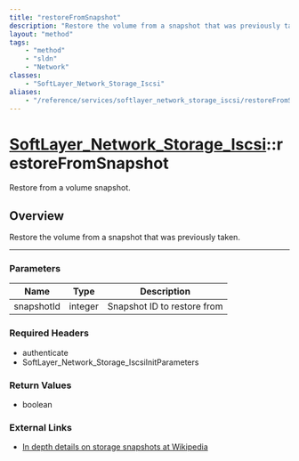 ```yaml
---
title: "restoreFromSnapshot"
description: "Restore the volume from a snapshot that was previously taken."
layout: "method"
tags:
    - "method"
    - "sldn"
    - "Network"
classes:
    - "SoftLayer_Network_Storage_Iscsi"
aliases:
    - "/reference/services/softlayer_network_storage_iscsi/restoreFromSnapshot"
---
```

# [SoftLayer_Network_Storage_Iscsi](/reference/services/SoftLayer_Network_Storage_Iscsi)::restoreFromSnapshot


Restore from a volume snapshot.


## Overview 
Restore the volume from a snapshot that was previously taken. 

-----

### Parameters 
|Name | Type | Description |
| --- | --- | --- |
|snapshotId| integer| Snapshot ID to restore from|


### Required Headers
* authenticate
* SoftLayer_Network_Storage_IscsiInitParameters


### Return Values
* boolean

### External Links


* [In depth details on storage snapshots at Wikipedia](http://en.wikipedia.org/wiki/Snapshot_(computer_storage))





